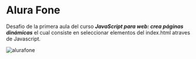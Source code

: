 # Alura Fone

Desafio de la primera aula del curso <strong><em>JavaScript para web: crea páginas dinámicas</em></strong> el cual consiste en seleccionar elementos del index.html atraves de Javascript.

![alurafone](https://github.com/pacuino/aluraFone-Alura/assets/45083782/26eedd9b-6cf9-4a3e-8d2c-6c11d9cdb9bb)
